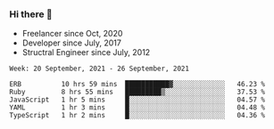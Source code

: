 ### Hi there 👋

- Freelancer since Oct, 2020
- Developer since July, 2017
- Structral Engineer since July, 2012

<!--START_SECTION:waka-->
```text
Week: 20 September, 2021 - 26 September, 2021

ERB          10 hrs 59 mins  ███████████▓░░░░░░░░░░░░░   46.23 % 
Ruby         8 hrs 55 mins   █████████▒░░░░░░░░░░░░░░░   37.53 % 
JavaScript   1 hr 5 mins     █░░░░░░░░░░░░░░░░░░░░░░░░   04.57 % 
YAML         1 hr 3 mins     █░░░░░░░░░░░░░░░░░░░░░░░░   04.48 % 
TypeScript   1 hr 2 mins     █░░░░░░░░░░░░░░░░░░░░░░░░   04.36 % 
```
<!--END_SECTION:waka-->
